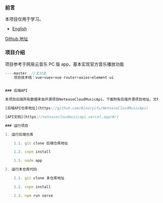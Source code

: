 ### 前言

本项目仅用于学习。

- [English](README_EN.md)

[Github 地址](https://github.com/zhiweizg/NewMusic)

### 项目介绍

项目参考于网易云音乐 PC 版 app，基本实现官方音乐播放功能

```js
----master  //主分支
    项目技术栈：vue+vuex+vue-router+axios+element-ui


### 后端API

本项目后端所有数据来自开源项目NeteaseCloudMusicApi，下面附有后端开源项目地址、文档

[后端API仓库地址](https://github.com/Binaryify/NeteaseCloudMusicApi)

[API文档](https://neteasecloudmusicapi.vercel.app/#/)

### 运行项目

1. 运行后端仓库

    1.1. git clone 后端仓库地址

    1.2. cnpm install

    1.3. node app

2. 运行本仓库代码

    2.1. git clone 本仓库地址

    2.2. cnpm install

    2.3. npm run serve
```
